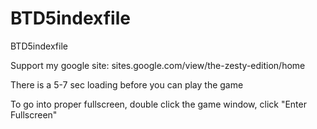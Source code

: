 # BTD5indexfile
BTD5indexfile

Support my google site: sites.google.com/view/the-zesty-edition/home

There is a 5-7 sec loading before you can play the game

To go into proper fullscreen, double click the game window, click "Enter Fullscreen"
